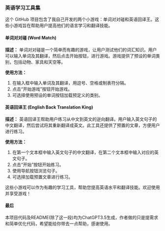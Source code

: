 ### 英语学习工具集

这个 GitHub 项目包含了我自己开发的两个小游戏：单词对对碰和英语回译王。这些小游戏旨在帮助用户提高他们的语言学习和翻译技能。

#### 单词对对碰 (Word Match)

**描述：**
单词对对碰是一个简单而有趣的游戏，让用户测试他们的词汇知识。用户可以输入单词及其翻译，然后点击开始按钮，进行游戏。游戏提供了预设的单词类别，包括动物、家具和天空等。

**使用方法：**
1. 在输入框中输入单词及其翻译，用逗号、空格或制表符分隔。
2. 点击“开始游戏”按钮开始游戏。
3. 可选择使用预设的单词按钮加载预定义的类别。
   
#### 英语回译王 (English Back Translation King)

**描述：**
英语回译王帮助用户练习从中文到英文的逆向翻译。用户输入英文句子的中文翻译，然后尝试将其重新翻译成英文。此工具还提供了预置的文章，方便用户进行练习。

**使用方法：**
1. 在第一个文本框中输入英文句子的中文翻译，在第二个文本框中输入对应的英文句子。
2. 点击“开始”按钮开始练习。
3. 使用导航按钮浏览句子。
4. 可选择加载预置文章进行练习。

这些小游戏可以作为有趣的学习工具，帮助您提高英语水平和翻译技能。欢迎使用并享受游戏！

#### 最后
本项目代码及README(除了这一段)均为ChatGPT3.5生成，作者做的只是提需求和简单优化代码，希望能给你带去一点帮助，感谢使用。



